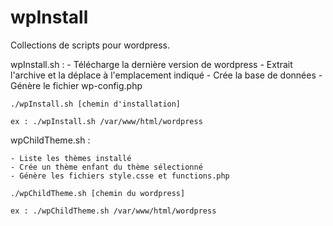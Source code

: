 # wpInstall

Collections de scripts pour wordpress.

wpInstall.sh :
    - Télécharge la dernière version de wordpress
    - Extrait l'archive et la déplace à l'emplacement indiqué
    - Crée la base de données
    - Génère le fichier wp-config.php

    ./wpInstall.sh [chemin d'installation]

    ex : ./wpInstall.sh /var/www/html/wordpress

wpChildTheme.sh :

    - Liste les thèmes installé
    - Crée un thème enfant du thème sélectionné
    - Génère les fichiers style.csse et functions.php

    ./wpChildTheme.sh [chemin du wordpress]

    ex : ./wpChildTheme.sh /var/www/html/wordpress

